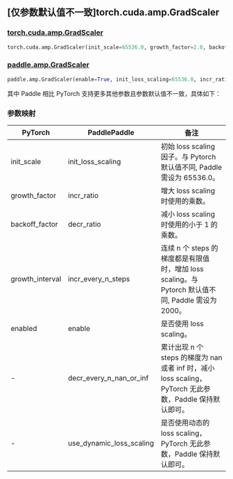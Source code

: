## [仅参数默认值不一致]torch.cuda.amp.GradScaler

### [torch.cuda.amp.GradScaler](https://pytorch.org/docs/stable/amp.html#torch.cuda.amp.GradScaler)

```python
torch.cuda.amp.GradScaler(init_scale=65536.0, growth_factor=2.0, backoff_factor=0.5, growth_interval=2000, enabled=True)
```

### [paddle.amp.GradScaler](https://www.paddlepaddle.org.cn/documentation/docs/zh/develop/api/paddle/amp/GradScaler_cn.html)

```python
paddle.amp.GradScaler(enable=True, init_loss_scaling=65536.0, incr_ratio=2.0, decr_ratio=0.5, incr_every_n_steps=2000, decr_every_n_nan_or_inf=2, use_dynamic_loss_scaling=True)
```

其中 Paddle 相比 PyTorch 支持更多其他参数且参数默认值不一致，具体如下：

### 参数映射

| PyTorch         | PaddlePaddle             | 备注                                                                          |
| --------------- | ------------------------ |-----------------------------------------------------------------------------|
| init_scale      | init_loss_scaling        | 初始 loss scaling 因子。与 Pytorch 默认值不同, Paddle 需设为 65536.0。   |
| growth_factor   | incr_ratio               | 增大 loss scaling 时使用的乘数。                                                     |
| backoff_factor  | decr_ratio               | 减小 loss scaling 时使用的小于 1 的乘数。                                               |
| growth_interval | incr_every_n_steps       | 连续 n 个 steps 的梯度都是有限值时，增加 loss scaling。与 Pytorch 默认值不同, Paddle 需设为 2000。                                     |
| enabled         | enable                  | 是否使用 loss scaling。                                                          |
| -               | decr_every_n_nan_or_inf  | 累计出现 n 个 steps 的梯度为 nan 或者 inf 时，减小 loss scaling，PyTorch 无此参数，Paddle 保持默认即可。 |
| -               | use_dynamic_loss_scaling | 是否使用动态的 loss scaling，PyTorch 无此参数，Paddle 保持默认即可。                            |
